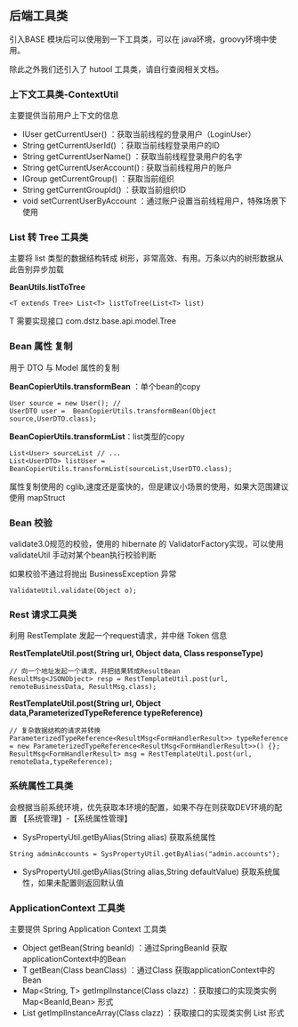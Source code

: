## 后端工具类
引入BASE 模块后可以使用到一下工具类，可以在 java环境，groovy环境中使用。

除此之外我们还引入了 hutool 工具类，请自行查阅相关文档。

### 上下文工具类-ContextUtil
主要提供当前用户上下文的信息

- IUser getCurrentUser() ：获取当前线程的登录用户（LoginUser）
- String getCurrentUserId() ：获取当前线程登录用户的ID
- String getCurrentUserName() ：获取当前线程登录用户的名字
- String getCurrentUserAccount() : 获取当前线程用户的账户
- IGroup getCurrentGroup() ：获取当前组织
- String getCurrentGroupId() ：获取当前组织ID
- void setCurrentUserByAccount ：通过账户设置当前线程用户，特殊场景下使用

### List 转 Tree 工具类
主要将 list 类型的数据结构转成 树形，非常高效、有用。万条以内的树形数据从此告别异步加载

**BeanUtils.listToTree**  
```
<T extends Tree> List<T> listToTree(List<T> list)
```

T 需要实现接口 com.dstz.base.api.model.Tree

### Bean 属性 复制
用于 DTO 与 Model 属性的复制

**BeanCopierUtils.transformBean** ：单个bean的copy  
```
User source = new User(); //
UserDTO user =  BeanCopierUtils.transformBean(Object source,UserDTO.class);
``` 

**BeanCopierUtils.transformList**：list类型的copy
```
List<User> sourceList // ...
List<UserDTO> listUser = BeanCopierUtils.transformList(sourceList,UserDTO.class);
``` 
属性复制使用的 cglib,速度还是蛮快的，但是建议小场景的使用，如果大范围建议使用 mapStruct

### Bean 校验
validate3.0规范的校验，使用的 hibernate 的 ValidatorFactory实现，可以使用 validateUtil 手动对某个bean执行校验判断

如果校验不通过将抛出 BusinessException 异常
```
ValidateUtil.validate(Object o);
```

### Rest 请求工具类
利用 RestTemplate 发起一个request请求，并中继 Token 信息

**RestTemplateUtil.post(String url, Object data, Class responseType)**
```
// 向一个地址发起一个请求，并把结果转成ResultBean
ResultMsg<JSONObject> resp = RestTemplateUtil.post(url, remoteBusinessData, ResultMsg.class);
```
**RestTemplateUtil.post(String url, Object data,ParameterizedTypeReference typeReference)**
```
// 复杂数据结构的请求并转换
ParameterizedTypeReference<ResultMsg<FormHandlerResult>> typeReference = new ParameterizedTypeReference<ResultMsg<FormHandlerResult>>() {};
ResultMsg<FormHandlerResult> msg = RestTemplateUtil.post(url, remoteData,typeReference);
```

### 系统属性工具类
会根据当前系统环境，优先获取本环境的配置，如果不存在则获取DEV环境的配置
【系统管理】-【系统属性管理】

- SysPropertyUtil.getByAlias(String alias)
获取系统属性
```
String adminAccounts = SysPropertyUtil.getByAlias("admin.accounts");
``` 
- SysPropertyUtil.getByAlias(String alias,String defaultValue)
获取系统属性，如果未配置则返回默认值

### ApplicationContext 工具类
主要提供 Spring Application Context 工具类

- Object getBean(String beanId) ：通过SpringBeanId 获取applicationContext中的Bean
- T getBean(Class beanClass) ：通过Class 获取applicationContext中的Bean
- Map<String, T> getImplInstance(Class clazz) ：获取接口的实现类实例 Map<BeanId,Bean> 形式
- List getImplInstanceArray(Class clazz) ：获取接口的实现类实例 List 形式
